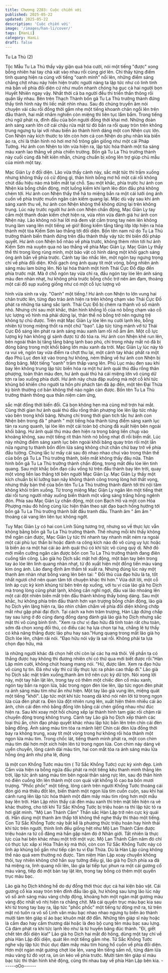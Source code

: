 ```yaml
---
title: Chương 2283: Cuộc chiến với
published: 2025-05-22
updated: 2025-05-22
description: 'Cuộc chiến với'
image: '/images/han-li/cover/'
tags: [HanLi]
category: HanLi
draft: false
---
```


Tu La Thù (2)

Tộc Mẫu Tu La Thù thấy vậy giận quá hóa cười, nói một tiếng
"được" xong bỗng nhiên hai tay chà xát vào nhau rồi cùng giơ lên.
Chỉ thấy từng điểm tinh quang hiện ra cùng với tiếng "oanh minh"
nổi lên, những điểm sáng chằng chịt nhau này hiển hiện trước
người nàng ta lập tức như có linh tính mà bắn về phía đối diện cứ
như muốn nhanh chóng hạ gục cả hai người bọn Huyết Nhiên
ngay vậy.
Nhất thời cả ba người đều thi triển thần thông rồi quấn lấy nhau.
Bên trên Thạch Thành bốn gã Tu La Thù trưởng thành đứng thấy
tình hình này thì liếc mắt nhìn nhau. Sau đó chúng truyền âm nói
chuyện vài câu rồi đồng thời gầm nhẹ một tiếng khoanh chân ngồi
lên trên đầu thành, hai mắt nhắm nghiền còn miệng thì liên tục
lẩm bẩm.
Trong tiếng chú ngữ phát ra, đỉnh đầu của bốn người đồng thời
khai mở. Những đoàn ánh sáng xanh lớn cỡ cái chậu rửa mặt từ
đó bắn ra rồi quay tròn trên không trung ngưng tụ lại với nhau
biến ảo thành hình dáng một con Nhện cực lớn.
Con Nhện này kích thước to lớn còn hơn cả con Nhện do phụ
nhân kia biến ảo ra, chỉ là thân hình nó hơi mơ hồ trông gần giống
như một cái Pháp Tướng.
Hư ảnh con Nhện to lớn vừa hiện ra, lập tức hóa thành một tia
sáng màu xanh lao thằng về phía chiến trường.
Bốn gã Tu La Thù trưởng thành này cuối cùng đã hết kiên nhẫn,
chúng chuẩn bị xông lên trợ giúp chủ mẫu của mình một tay.

Mạc Giản Ly ở đối diện. Lão vừa thấy cảnh này, sắc mặt tức thì
trầm xuống nhưng không thấy có cử động gì, thân hình bỗng mơ
hồ một cái rồi không chút dấu hiệu nào mà biến mất tại chỗ.
Sau một khắc, phía trước hư ảnh con Nhện kia bỗng chấn động,
một luồng kiếm khí lạnh lẽo đón đầu phá không chém tới.
Hư ảnh con Nhện thấy thế há to miệng bắn ra một cái lưới óng
ánh cuốn về phía trước muốn ngăn cản kiếm quang lại.
Mặc dù vậy sau khi ánh sáng xanh thu về, hư ảnh con Nhện
không thể không dừng lại trên không trung.
Lúc này trước người hư ảnh con Nhện chấn động, Mạc Giản Ly
tay cầm một thanh đoản kiếm chợt hiện ra, vừa nhìn vừa đánh giá
hư ảnh con Nhện này. Lão không nói hai lời mà đem vật cầm
trong tay ném lên không trung làm vang lên một tiếng xé gió!
Bóng kiếm tầng tầng lớp lớp hiện ra hóa thành một tòa Kiếm Sơn
lao thẳng tới đối diện.
Bốn tên nam nữ do Tu La Thù trưởng thành biến thành đứng trên
đầu thành thấy vậy tức thì biến đổi pháp quyết. Hư ảnh con Nhện
bổ nhào về phía trước, không thèm nhìn tới hư ảnh Kiếm Sơn mà
xuyên qua nó lao thẳng về phía Mạc Giản Ly.
Mạc Giản Ly thấy thế thì trong lòng rùng mình, một bảo vật có
hình dáng một khối gạch sáng óng ánh bắn về phía trước.
Cánh tay lão nhấc lên, một ngón tay ngưng trọng chỉ về phía đối
diện.
Khối gạch óng ánh quay tít một vòng, bỗng nhiên ánh sáng màu
lam bừng lên. Nó lại hóa thành một hình Thái Cực Đồ đập đến
phía trước mặt.
Mà ở chỗ ngón tay vừa chỉ ra, đầu ngón tay lóe lên ánh sáng màu
đen nhàn nhạt, hư không phía trước bỗng chốc trở nên ảm đạm,
thoáng một cái đổ sụp xuống giống như có một cỗ lực lượng vô

hình vừa sinh ra vậy.
"Oanh" một tiếng.!
Hư ảnh con Nhện to lớn vung hai chân trước lên, từng đạo trảo
ảnh hiện ra trên không chạm vào Thái Cực Đồ phát ra những tia
sáng sắc lạnh. Thái Cực Đồ bị chém ra thành vô số mảnh nhỏ.
Nhưng chỉ sau một khắc, thân hình khổng lồ của nó bỗng chạm
vào cỗ lực lượng vô hình mà phải dừng lại, thân thể nó bỗng trở
nên ngưng trệ không tự chủ được.
Trên mặt Mạc Giản Ly lóe lên nụ cười lạnh lẽo, bỗng nhiên từ
trong miệng thốt ra một chữ "bạo".
Lập tức từng mảnh vỡ từ Thái Cực Đồ sáng lên phát ra ánh sáng
màu xanh lam rồi nổ ẩm ầm.
Một cỗ lực lượng kỳ hàn không gì sánh được từ đó tỏa ra.
Hư ảnh con Nhện khẽ run lên, bên ngoài thân bị tầng tầng băng
lạnh bao phủ, chỉ trong nháy mắt nó đã bị đóng băng trong một
khối băng lớn màu xanh da trời.
Mạc Giản Ly lúc này tỏ ra vui vẻ, ngón tay vừa điểm ra chợt thu
lại, một cánh tay khác phất ra một đạo Phù Lục đen kịt vào trong
hư không, ném thẳng về hư ảnh con Nhện bị đóng băng.
Một tiếng "oanh" trầm thấp vang lên.
Phù Lục màu đen sau khi bay lên không trung lập tức biến hóa ra
một hư ảnh quái thú đầu rồng thân phượng, toàn thân màu đen,
hư ảnh quái thú há cái miệng lớn vô cùng dữ tợn ra lao xuống
phía dưới.
Hư ảnh này chưa đập xuống mà một cỗ khí tức khủng bố khiến
cho người ta hồn phi phách tán đã ập đến, một tên Đại Thừa kỳ
bình thường cơ bản không thể nào ngăn cản được.
Bốn tên Tu La Thù trưởng thành thông qua thần niệm cảm ứng,

sắc mặt đồng thời biến đổi. Cả bọn không hẹn mà cùng mở trợn
hai mắt.
Cùng thời gian hư ảnh quái thú đầu rồng thân phượng lóe lên lập
tức nhảy vào bên trong khối băng.
Nhưng chỉ trong thời gian tích tắc hư ảnh con Nhện bên trong đã "
phanh " một tiếng hóa thành từng điểm sáng xanh lục tản ra xung
quanh, lại lóe lên một cái toàn bộ chúng đã xuất hiện bên ngoài
khối băng.
Hư ảnh quái thú màu đen hiện ra trong băng liền chụp vào
khoảng không, sau một tiếng rít thân hình nó bỗng nhạt đi rồi biến
mất.
Lúc này những điểm sáng xanh lục bên ngoài khối băng quay tròn
rồi một lần nữa ngưng tụ thành bốn đốm lửa sáng không chút
chần chừ bay trở về phía đầu tường. Chúng lắc lư mấy cái sau đó
nhao nhao chui vào trong thân thể của bốn gã Tu La Thù trưởng
thành, biến mất không thấy đâu nữa.
Thân hình bốn gã Tu La Thù trưởng thành chấn động, trong mắt
đều lóe lên tinh quang. Sau một khắc bốn đạo cầu vồng từ trên
đầu thành bay lên trời, quay một vòng liền lao thẳng tới bên người
Mạc Giản Ly.
Mạc Giản Ly thấy một kích chuẩn bị kĩ lưỡng ban nãy không
thành công trong lòng hơi thất vọng, nhưng thấy bản thể của bốn
tên Tu La Thù trưởng thành đánh tới thì nội tâm không khỏi trầm
xuống. Từ trong miệng Mạc Giản Ly ngân lên một tiếng thét dài
rồi tung người nhảy xuống biến thành một vầng sáng trắng hồng
ngênh đón.
Phía sau Mạc Giản Ly chấn động, một con Bạch Hổ và một con
Hỏa Phượng màu đỏ hồng cùng lúc hiện thân theo sát đạo bạch
hồng hướng tới bốn gã Tu La Thù trưởng thành bắt đầu tranh
đấu.
Thanh âm " ầm ầm " thoáng cái vang lên liên tục không ngớt.

Tuy Mạc Giản Ly có hai con Linh Sủng tương trợ, nhưng so về
thực lực vẫn không bằng bốn gã Tu La Thù trưởng thành.
Thế nhưng mỗi khi thấy không thể ngăn cản được, Mạc Giản Ly
tức thì nhanh tay nhanh mắt ném ra ngoài một cái phù lục thần bí
hoặc đánh ra công kích nào đó vô cùng uy lực hoặc là biến ảo ra
một hai cái ảo ảnh quái thú có khí tức vô cùng quỷ dị.
Nhờ đó mới miễn cưỡng ngăn cản được bốn con Tu La Thù
trưởng thành đang điên cuồng tấn công.
Lão già họ Dịch sắc mặt hơi động, một bàn tay bên trong tay áo
lóe lên linh quang nhàn nhạt, từ đó xuất hiện một đồng tiền màu
vàng kim óng ánh. Lão đang định âm thầm tế xuất ra.
Nhưng đúng lúc này một thanh âm nhàn nhạt bỗng vang lên bên
tai:
" Đối thủ của đạo hữu là ta, tốt nhất ngươi chớ nên quan tâm tới
chuyện khác thì hơn."
Vừa dứt lời, một cỗ linh áp cực kỳ kinh khủng từ bên trên ép
xuống, với tu vi của lão già họ Dịch mà trong lòng cũng phát lạnh,
không cần nghĩ ngợi, đầu vai lão nhoáng lên một cái đột nhiên
biến mất trên đầu thành không thấy bóng dáng.
Sau một khắc, hư không phía trên đầu thành hơn vạn trượng
bỗng chấn động, lão già họ Dịch yên lặng hiện ra, lão nhìn chằm
chằm về phía đối diện không chớp mắt như gặp phải đại địch.
Tại cách xa hơn trăm trượng, Hàn Lập đứng chắp tay sau lưng ở
đó cũng đang đồng dạng đánh giá lão già họ Dịch nhưng sắc mặt
thì vô cùng bình tĩnh.
"Xem ra chư vị đạo hữu đã tính toán rất chu toàn, sớm đã chọn
xong đối thủ, có điều các hạ lựa chọn tại hạ, chẳng lẽ tự thấy có
khả năng thắng được lão phu hay sao."Hung quang trong mắt lão
già họ Dịch lóe lên, chậm rãi nói.
"Đạo hữu nói vậy là sai rồi. Không phải ta lựa chọn đạo hữu, mà

là những người khác đã chọn hết chỉ còn lại các hạ mà thôi. Về
phần ta có thắng được hay không thì đương nhiên chỉ có thử qua
mới biết được rồi."Hàn Lập mỉm cười, không chút hoang mang
nói.
"Hừ, được lắm. Xem ra đạo hữu vô cùng tự tin. Đã như vậy thì cứ
lấy thực lực ra phân cao thấp đi." Lão già họ Dịch sắc mặt trầm
xuống,thanh âm trở nên cực kỳ dữ tợn.
Nói xong lời này, một tay hắn lật lên, trong tay có thêm một chiếc
đèn cổ màu xanh, ngón tay bắn ra ngọn lửa, bấc trong ngọn đèn
lóe lên, lập tức ngọn đèn phát ra ánh sáng màu tím như ẩn như
hiện.
Một tay lão già vung lên, miệng quát một tiếng "khởi".
Lập tức một khí tức hoang dã khó nói nên lời từ trong ngọn lửa
của đèn phát ra.
Đèn lửa đột nhiên rung lên, xuất hiện thêm nhiều cái ảo ảnh, chín
cái đèn nhỏ bằng đồng lớn bằng cái chén giống nhau như đúc
hiện ra.
Sau khi xoay một hồi chúng xếp lại thành hình tam giác rồi chậm
rãi chuyển động trong không trung.
Cánh tay Lão già họ Dịch xếp thành các loại thủ ấn, chín đạo
pháp quyết khác nhau lập tức bắn lên trên chín cái đèn bằng
đồng.
Ánh sáng màu tím tỏa ra mãnh liệt!
Chín cái đèn lửa đồng thời bay ra không trung, xoay tít một vòng
trong hư không rồi hóa thành một ngọn lửa màu tím.
Trong chốc lát, tiếng thanh minh phát ra, một con chim màu tím
dài hơn một xích hiện lên từ trong ngọn lửa.
Con chim này dáng vẻ uyển chuyển, lông cánh dài màu tím, hai
con mắt tỏa ra ánh sáng màu lửa hồng óng ánh như pha lê, đúng

là một con Khổng Tước màu tím ( Tử Sắc Khổng Tước) cực kỳ
xinh đẹp.
Linh Cầm vừa hiện ra bỗng ngửa đầu phát ra một tiếng kêu thanh
minh thẳng lên trời, lập tức ánh sáng màu tím bên ngoài thân
sáng rực lên, sau đó thân hình nó điên cuồng lớn lên thành một
con quái vật khổng lồ cao ba bốn mươi trượng.
"Phốc phốc" một tiếng, lông cánh trên người Khổng Tước thoáng
cái đón gió mà thiêu đốt lên, biến thành một ngọn lửa tím cuồn
cuộn, sau khi hai cánh rung lên lập tức hóa thành một đám mây
màu tím rộng hơn một mẫu bay lên trời.
Hàn Lập nhìn thấy cái đèn màu xanh thì trên mặt liền hiện ra vẻ
khác thường, cho tới khi Tử Sắc Khổng Tước bị triệu hoán ra thì
lập tức tỏ ra hơi giật mình.
"Mộ Lan Thánh Cầm"
Thần sắc Hàn Lập trở nên cực kỳ quái dị. Hắn dùng một thanh
âm thấp tới không thể nghe thấy thì thào một tiếng.
Con Tử Sắc Khổng Tước này bất kể là phương thức triệu hoán
hay hình thái khí tức trên người, thình lình đều giống hệt như Mộ
Lan Thánh Cầm được triệu hoán ra từ cổ đăng mà hắn gặp năm
đó ở Nhân giới.
Tất nhiên là thực lực của hai bên khác nhau một trời một vực.
Mộ Lan Thánh Cầm năm đó chỉ có thực lực xấp xỉ Hóa Thần kỳ
mà thôi, còn con Tử Sắc Khổng Tước này có linh áp khủng bố
gần như tiếp cận tu vi Đại Thừa. Dù là Hàn Lập cũng không thể
nào quá xem thường nó được.
Tâm niệm Hàn Lập xoay chuyển không thôi, tuy nhiên không chờ
hắn suy tưởng điều gì, lão già họ Dịch phía xa đã há miệng ra,
linh quang nổi lên, lão gìa lại tiếp tục phun ra một cái gương cổ
màu vàng, tiếp đó một bàn tay lật lên, trong tay bỗng có thêm một
quyển trục màu bạc.

Lão già họ Dịch không hề do dự đồng thời thúc dục cả hai kiện
bảo vật.
Cái gương cổ kia xoay tròn trên đỉnh đầu lão già, hư không sau
lưng lão lúc này vô số ánh sáng màu vàng chớp động, khoảng
hơn một ngàn mặt gương màu vàng độc nhất vô nhị hiện ra
chằng chịt.
Mà cái quyển trục màu bạc kia sau khi từ trong tay bay ra, lập tức
"phốc phốc" một tiếng tự động mở ra, từ trên mặt nó tuôn ra vô số
Linh văn màu bạc nhao nhao ngưng tụ biến ảo thành mười tám
tên giáp sĩ áo bạc khuôn mặt đờ đẫn. Những tên giáp sĩ này hoặc
là cầm đao hay cầm thương dài hoặc là đeo bộ cung tên màu bạc
sau lưng. Cả đám phát ra khí tức lạnh lẽo như là từ huyền băng
đúc thành.
"Đi, giết chết tên đối diện kia!" Lão già họ Dịch hai mắt đỏ hồng,
dùng một tay chỉ về phía Hàn Lập đối diện, quát lên một tiếng
gầm nhẹ.
Tử Sắc Khổng Tước nghe vậy lập tức thúc dục đám mây màu tím
hùng hổ cuốn về phía đối diện.
Hơn một ngàn mặt gương chợt lóe lên, vang lên tiếng sấm nổ,
từng đám lửa màu vàng từ đó vọt ra, ùn ùn kéo về phía trước.
Mười tám tên giáp sĩ màu bạc tức thì thân hình khẽ động, cũng thi
nhau bay về phía Hàn Lập bên kia.
------oOo------
